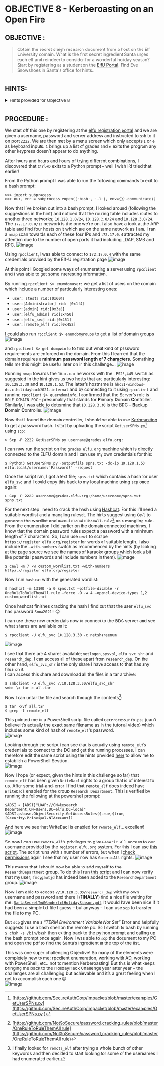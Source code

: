 # OBJECTIVE 8 - Kerberoasting on an Open Fire #

## OBJECTIVE : ##
>Obtain the secret sleigh research document from a host on the Elf University domain. What is the first secret ingredient Santa urges each elf and reindeer to consider for a wonderful holiday season? Start by registering as a student on the [ElfU Portal](https://register.elfu.org/). Find Eve Snowshoes in Santa's office for hints..

#  

## HINTS: ##
<details>
  <summary>Hints provided for Objective 8</summary>
  
>-	Check out [Chris Davis' talk](https://www.youtube.com/watch?v=iMh8FTzepU4) and [scripts](https://github.com/chrisjd20/hhc21_powershell_snippets) on Kerberoasting and Active Directory permissions abuse.
>-	Learn about [Kerberoasting](https://gist.github.com/TarlogicSecurity/2f221924fef8c14a1d8e29f3cb5c5c4a) to leverage domain credentials to get usernames and crackable hashes for service accounts.
>-	There will be some `10.X.X.X` networks in your routing tables that may be interesting. Also, consider adding `-PS22,445` to your `nmap` scans to "fix" default probing for unprivileged scans.
>-	[OneRuleToRuleThemAll.rule](https://github.com/NotSoSecure/password_cracking_rules) is great for mangling when a password dictionary isn't enough.
>-	[CeWL](https://github.com/digininja/CeWL) can generate some great wordlists from website, but it will ignore digits in terms by default.
>-	Administrators often store credentials in scripts. These can be coopted by an attacker for other purposes!
>-	Investigating Active Directory errors is harder without [Bloodhound](https://github.com/BloodHoundAD/BloodHound), but there are [native](https://social.technet.microsoft.com/Forums/en-US/df3bfd33-c070-4a9c-be98-c4da6e591a0a/forum-faq-using-powershell-to-assign-permissions-on-active-directory-objects?forum=winserverpowershell) [methods](https://www.specterops.io/assets/resources/an_ace_up_the_sleeve.pdf).

</details>

#  

## PROCEDURE : ##

We start off this one by registering at the [elfu registration portal](https://register.elfu.org/) and we are given a username, password and server address and instructed to `ssh` to it on port `2222`.  We are then met by a menu screen which only accepts `1` or `e` as keyboard inputs.  `1` brings up a list of grades and `e` exits the program any other keypress doesn’t appear to do anything.

After hours and hours and hours of trying different combinations, I discovered that `Ctrl+D` exits to a Python prompt – well I wish I’d tried that earlier!

From the Python prompt I was able to run the following commands to exit to a bash prompt:
```
>>> import subprocess
>>> out, err = subprocess.Popen(['bash', '-l'], env={}).communicate()
```

Now that I’ve broken out into a bash prompt,  I looked around (following the suggestions in the hint) and noticed that the routing table includes routes to another three networks; `10.128.1.0/24`, `10.128.2.0/24` and `10.128.3.0/24`.  The `172.17.0.0/16` network is the one we’re on.
I also have a look at the ARP table and find four hosts on it which are on the same network as I am.  I ran a `nmap` scan towards each of these four IPs and `172.17.0.4` attracted my attention due to the number of open ports it had including LDAP, SMB and RPC.
![image](https://github.com/beta-j/SANS-Holiday-Hack-Challenge-2021/assets/60655500/2a1040a6-442e-4343-ae6b-fc3c5422c845)

Using `rpcclient`, I was able to connect to `172.17.0.4` with the same credentials provided by the Elf-U registration page
![image](https://github.com/beta-j/SANS-Holiday-Hack-Challenge-2021/assets/60655500/535ce633-9add-4d14-b6b0-736254065460)

At this point I Googled some ways of enumerating a server using `rpcclient` and I was able to get some interesting information.

By running ``rpcclient $> enumdomusers`` we get a list of users on the domain which include a number of particularly interesting ones:
-  ``user: [test] rid:[0x60f]``
- ``user:[Administrator] rid: [0x1f4]``
-  ``user:[admin] rid:[0x3e8]``
- ``user:[elfu_admin] rid[0x450]``
-  ``user:[elfu_svc] rid:[0x451]``
-  ``user:[remote_elf] rid:[0x452]``

I could also run ``rpcclient $> enumdomgroups`` to get a list of domain groups
![image](https://github.com/beta-j/SANS-Holiday-Hack-Challenge-2021/assets/60655500/3874ac46-5c04-4431-a253-5001eb455c5f)

and ``rpcclient $> get dompwinfo`` to find out what kind of password requirements are enforced on the domain.  From this I learned that the domain requires a **minimum password length of 7 characters**.  Something tells me this might be useful later on in this challenge...
![image](https://github.com/beta-j/SANS-Holiday-Hack-Challenge-2021/assets/60655500/72cfd07c-b4f6-4a24-b1da-0e1f2be9a068)

Running `nmap` towards the `10.x.x.x` networks with the `-PS22,445` switch as suggested in the hint gives us two hosts that are particularly interesting: `10.128.3.30` and `10.128.1.53`.  The latter’s hostname is `hhc21-windows-dc.c.holidayhack2021.internal` and by connecting to it using `rpcclient` and running ``rpcclient $> querydominfo``, I confirmed that the Server’s role is `ROLE_DOMAIN_PDC` – presumably that stands for **P**rimary **D**omain **C**ontroller.  Similarly, I was able to determine that `10.128.3.30` is the BDC – **B**ackup **D**omain **C**ontroller.
![image](https://github.com/beta-j/SANS-Holiday-Hack-Challenge-2021/assets/60655500/13e71f00-3f20-4403-b767-931b5fc6f2e8)

Now that I found the domain controller, I should be able to use [Kerbroasting](https://attack.mitre.org/techniques/T1558/003/) to get a password hash.  I start by uploading the script `GetUserSPNs.py`[^1]  using `scp`:
```
> Scp -P 2222 GetUserSPNs.py username@grades.elfu.org:
```

I can now run the script on the `grades.elfu.org` machine which is directly connected to the ELFU domain and I can use my own credentials for this:
```
$ Python3 GetUserSPNs.py -outputfile spns.txt -dc-ip 10.128.1.53 elfu.local/username:'Password!' -request
```

Once the script ran, I got a text file; `spns.txt` which contains a hash for user `elfu_svc` and I could copy this back to my  local machine using `scp` once again:
```
> Scp -P 2222 username@grades.elfu.org:/home/username/spns.txt spns.txt
```

For the next step I need to crack the hash using [Hashcat](https://hashcat.net/hashcat/).  For this I’ll need a suitable wordlist and a mangling ruleset.  The hints suggest using `Cewl` to generate the wordlist and `OneRuleToRuleThemAll.rule`[^2]  as a mangling rule.  From the enumeration I did earlier on the domain connected machines, I know that the domain password rules expect a password with a minimum length of 7 characters.  So, I can use `cewl` to scrape `https://register.elfu.org/register` for words of suitable length.  I also include the `–with-numbers` switch as recommended by the hints (by looking at the page source we see the names of karaoke groups which look a bit like potential passwords and include numbers in them).
![image](https://github.com/beta-j/SANS-Holiday-Hack-Challenge-2021/assets/60655500/4a478247-50e0-46d3-84ad-045b65308d12)
```
$ cewl -m 7 -w custom_wordlist.txt –with-numbers https://register.elfu.org/register
```

Now I run `hashcat` with the generated wordlist:
```
$ hashcat -m 13100 -a 0 spns.txt –potfile-disable -r OneRuleToRuleThemAll.rule –force -O -w 4 –opencl-device-types 1,2 custom_wordlist.txt
```

Once hashcat finishes cracking the hash I find out that the user `elfu_svc` has password `Snow2021!` 😊

I can use these new credentials now to connect to the BDC server and see what shares are available on it:
```
$ rpcclient -U elfu_svc 10.128.3.30 -c netshareenum
```
![image](https://github.com/beta-j/SANS-Holiday-Hack-Challenge-2021/assets/60655500/91857eb5-5daa-4782-8e4e-2bf93b9ca39d)

I see that there are 4 shares available; `netlogon`, `sysvol`, `elfu_svc_shr` and `research_dep`.
I can access all of these apart from `research_dep`.   On the other hand, `elfu_svc_shr` is the only share I have access to that has any files on it.  
I can access this share and download all the files in a tar archive:
```
$ smbclient -U elfu_svc //10.128.3.30/elfu_svc_shr
smb: \> tar c all.tar
```

Now I can untar the file and search through the contents[^3]:
```
$ tar -xvf all.tar
$ grep -l remote_elf   
```

This pointed me to a PowerShell script file called `GetProcessInfo.ps1` (can’t believe it’s actually the exact same filename as in the tutorial video) which includes some kind of hash of `remote_elf`‘s password.  
![image](https://github.com/beta-j/SANS-Holiday-Hack-Challenge-2021/assets/60655500/a529a93a-250b-4fb0-9f1b-709b5dc708dc)

Looking through the script I can see that is actually using `remote_elf`’s credentials to connect to the DC and get the running processes.  I can therefore edit the same script using the hints provided [here](https://github.com/chrisjd20/hhc21_powershell_snippets#added-bonus-here-is-how-you-can-enter-pssession-into-a-remote-computer) to allow me to establish a PowerShell Session.  
![image](https://github.com/beta-j/SANS-Holiday-Hack-Challenge-2021/assets/60655500/e028cee7-b23c-4fb8-9a58-f6f2cd0ed613)

Now I hope (or expect, given the hints in this challenge so far) that `remote_elf` has been given `WriteDacl` rights to a group that is of interest to us.  After some trial-and-error I find that `remote_elf` does indeed have `WriteDacl` enabled for the group `Research Department`.  This is verified by running the following at the powershell prompt:
```
$ADSI = [ADSI]"LDAP://CN=Research Department,CN=Users,DC=elfu,DC=local"
$ADSI.psbase.ObjectSecurity.GetAccessRules($true,$true,[Security.Principal.NTAccount])
```

And here we see that WriteDacl is enabled for `remote_elf`... excellent!
![image](https://github.com/beta-j/SANS-Holiday-Hack-Challenge-2021/assets/60655500/1a6df0c0-4ff4-48e2-9701-f30363b6f70f)

So now I can use `remote_elf`’s privileges to give `Generic All` access to our username provided by the `register.elfu.org` system.  For this I can use [this script](https://github.com/chrisjd20/hhc21_powershell_snippets#in-the-below-example-the-genericall-permission-for-the-chrisd-user-to-the-domain-admins-group-if-the-user-your-running-it-under-has-the-writedacl-permission-on-the-domain-admins-group).  The script runs with a number of errors, but when I [check permissions](https://github.com/chrisjd20/hhc21_powershell_snippets#you-can-read-the-dacl-of-an-ad-group-object-using) again I see that my user now has `GenericAll` rights.
![image](https://github.com/beta-j/SANS-Holiday-Hack-Challenge-2021/assets/60655500/3bb62529-b447-4609-b9a6-77cdde7b2606)

This means that I should now be able to add myself to the `ResearchDepartment` group.  To do this I run [this script](https://github.com/chrisjd20/hhc21_powershell_snippets#in-the-below-example-the-genericall-permission-for-the-chrisd-user-to-the-domain-admins-group-if-the-user-your-running-it-under-has-the-writedacl-permission-on-the-domain-admins-group ) and I can now verify that my user; `fmcygawtjd` has indeed been added to the `ResearchDepartment` group.
![image](https://github.com/beta-j/SANS-Holiday-Hack-Challenge-2021/assets/60655500/d94a8ea3-df2a-40b3-af4d-873fad5f01fa)

Now I am able to access `//10.128.3.30/research_dep` with my own username and password and there I (**FINALLY**) find a nice file waiting for me: [`SantaSecretToAWonderfulHolidaySeason.pdf`](Assets/SantasSecretToAWonderfulHolidaySeason.pdf).  It would have been nice if it had been a simple txt file I guess – but anyway – I can use `scp` to transfer the file to my PC. 

But `scp` gives me a *“TERM Environment Variable Not Set”* Error and helpfully suggests I use a bash shell on the remote pc.  So I switch to bash by running ``$ chsh -s /bin/bash`` then exiting back to the python prompt and calling up the bash prompt once again.  Now I was able to `scp` the document to my PC and open the pdf to find the Santa’s ingredient at the top of the list.

This was one super challenging Objective!  So many of the elements were completely new to me; rpcclient enumeration, working with AD, working with PowerShell, etc.. not to mention Kerberoasting!  But this is what keeps bringing me back to the HolidayHack Challenge year after year – the challenges are all challenging but achievable and it’s a great feeling when I get to accomplish each one 😊  
![image](https://github.com/beta-j/SANS-Holiday-Hack-Challenge-2021/assets/60655500/413e9a0a-61b1-4d36-9ef1-dc0e414c4adb)



[^1]:[https://github.com/SecureAuthCorp/impacket/blob/master/examples/GetUserSPNs.py](https://github.com/SecureAuthCorp/impacket/blob/master/examples/GetUserSPNs.py )
[^2]:[https://github.com/NotSoSecure/password_cracking_rules/blob/master/OneRuleToRuleThemAll.rule](https://github.com/NotSoSecure/password_cracking_rules/blob/master/OneRuleToRuleThemAll.rule)
[^3]:I finally looked for `remote_elf` after trying a whole bunch of other keywords and then decided to start looking for some of the usernames I had enumerated earlier.
